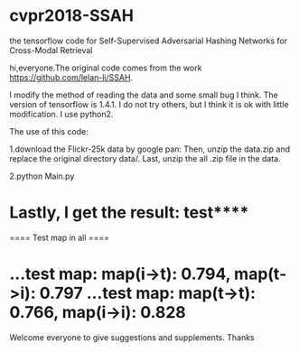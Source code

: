 # cvpr2018-SSAH
the tensorflow code for Self-Supervised Adversarial Hashing Networks for Cross-Modal Retrieval

hi,everyone.The original code comes from the work https://github.com/lelan-li/SSAH.

I modify the method of reading the data and some small bug I think. The version of tensorflow is 1.4.1. I do not try others, but I think it is ok with little modification. I use python2.

The use of this code:

1.download the Flickr-25k data by google pan:
Then, unzip the data.zip and replace the original directory data/. Last, unzip the all .zip file in the data. 

2.python Main.py

Lastly, I get the result:
********test************
==========================================================
  ====                 Test map in all              ====

...test map: map(i->t): 0.794, map(t->i): 0.797
...test map: map(t->t): 0.766, map(i->i): 0.828
==================================================

Welcome everyone to give suggestions and supplements. Thanks
